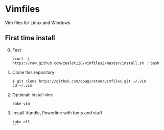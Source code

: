Vimfiles
========

Vim files for Linux and Windows


## First time install 

0. Fast

    ```
    \curl -L https://raw.github.com/zealot128/vimfiles2/master/install.sh | bash
    ```


1. Clone this repository:

    ```
    $ git clone https://github.com/dougireton/vimfiles.git ~/.vim
    cd ~/.vim
    ````


2. Optional: install vim:
    ```
    rake vim
    ```

3. Install Vundle, Powerline with fonts and stuff
    ````
    rake all
    ```

